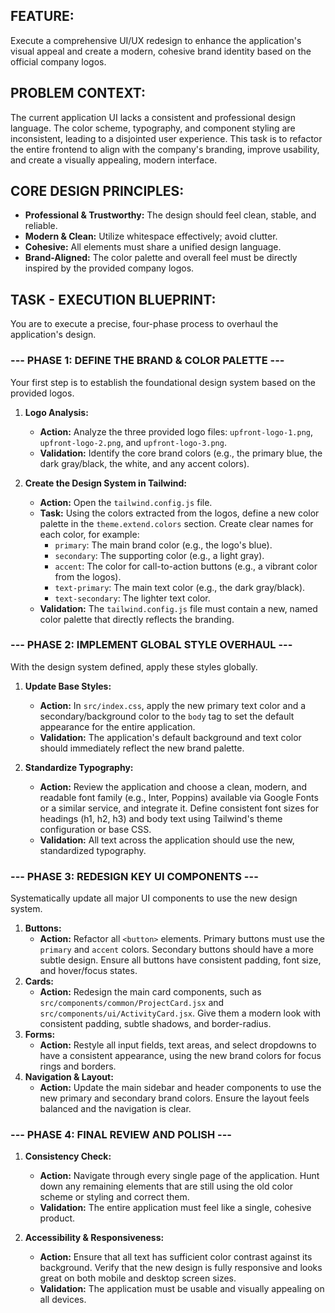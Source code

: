 ## FEATURE:
Execute a comprehensive UI/UX redesign to enhance the application's visual appeal and create a modern, cohesive brand identity based on the official company logos.

## PROBLEM CONTEXT:
The current application UI lacks a consistent and professional design language. The color scheme, typography, and component styling are inconsistent, leading to a disjointed user experience. This task is to refactor the entire frontend to align with the company's branding, improve usability, and create a visually appealing, modern interface.

## CORE DESIGN PRINCIPLES:
- **Professional & Trustworthy:** The design should feel clean, stable, and reliable.
- **Modern & Clean:** Utilize whitespace effectively; avoid clutter.
- **Cohesive:** All elements must share a unified design language.
- **Brand-Aligned:** The color palette and overall feel must be directly inspired by the provided company logos.

## TASK - EXECUTION BLUEPRINT:
You are to execute a precise, four-phase process to overhaul the application's design.

### --- PHASE 1: DEFINE THE BRAND & COLOR PALETTE ---

Your first step is to establish the foundational design system based on the provided logos.

1.  **Logo Analysis:**
    * **Action:** Analyze the three provided logo files: `upfront-logo-1.png`, `upfront-logo-2.png`, and `upfront-logo-3.png`.
    * **Validation:** Identify the core brand colors (e.g., the primary blue, the dark gray/black, the white, and any accent colors).

2.  **Create the Design System in Tailwind:**
    * **Action:** Open the `tailwind.config.js` file.
    * **Task:** Using the colors extracted from the logos, define a new color palette in the `theme.extend.colors` section. Create clear names for each color, for example:
        * `primary`: The main brand color (e.g., the logo's blue).
        * `secondary`: The supporting color (e.g., a light gray).
        * `accent`: The color for call-to-action buttons (e.g., a vibrant color from the logos).
        * `text-primary`: The main text color (e.g., the dark gray/black).
        * `text-secondary`: The lighter text color.
    * **Validation:** The `tailwind.config.js` file must contain a new, named color palette that directly reflects the branding.

### --- PHASE 2: IMPLEMENT GLOBAL STYLE OVERHAUL ---

With the design system defined, apply these styles globally.

1.  **Update Base Styles:**
    * **Action:** In `src/index.css`, apply the new primary text color and a secondary/background color to the `body` tag to set the default appearance for the entire application.
    * **Validation:** The application's default background and text color should immediately reflect the new brand palette.

2.  **Standardize Typography:**
    * **Action:** Review the application and choose a clean, modern, and readable font family (e.g., Inter, Poppins) available via Google Fonts or a similar service, and integrate it. Define consistent font sizes for headings (h1, h2, h3) and body text using Tailwind's theme configuration or base CSS.
    * **Validation:** All text across the application should use the new, standardized typography.

### --- PHASE 3: REDESIGN KEY UI COMPONENTS ---

Systematically update all major UI components to use the new design system.

1.  **Buttons:**
    * **Action:** Refactor all `<button>` elements. Primary buttons must use the `primary` and `accent` colors. Secondary buttons should have a more subtle design. Ensure all buttons have consistent padding, font size, and hover/focus states.
2.  **Cards:**
    * **Action:** Redesign the main card components, such as `src/components/common/ProjectCard.jsx` and `src/components/ui/ActivityCard.jsx`. Give them a modern look with consistent padding, subtle shadows, and border-radius.
3.  **Forms:**
    * **Action:** Restyle all input fields, text areas, and select dropdowns to have a consistent appearance, using the new brand colors for focus rings and borders.
4.  **Navigation & Layout:**
    * **Action:** Update the main sidebar and header components to use the new primary and secondary brand colors. Ensure the layout feels balanced and the navigation is clear.

### --- PHASE 4: FINAL REVIEW AND POLISH ---

1.  **Consistency Check:**
    * **Action:** Navigate through every single page of the application. Hunt down any remaining elements that are still using the old color scheme or styling and correct them.
    * **Validation:** The entire application must feel like a single, cohesive product.

2.  **Accessibility & Responsiveness:**
    * **Action:** Ensure that all text has sufficient color contrast against its background. Verify that the new design is fully responsive and looks great on both mobile and desktop screen sizes.
    * **Validation:** The application must be usable and visually appealing on all devices.